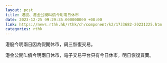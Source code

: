 ```yaml
---
layout: post
title: 港股、港金公開叫價今明兩日休市
date: 2023-12-25 09:29:35.000000000 +08:00
link: https://news.rthk.hk/rthk/ch/component/k2/1733682-20231225.htm
categories: rthk
---
```


港股今明兩日因為假期休市，周三恢復交易。

港金公開叫價今明兩日休市，電子交易平台只有今日休市，明日恢復買賣。
